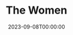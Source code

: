 ---
title: The Women
date: 2023-09-08T00:00:00
opening_date: 1968-04-05
closing_date: 1968-04-20
layout: productions
program:
Theatre: Theatre Jacksonville
Venue: Little Theatre
cast:
- Sylvia: Margaret Oehlbeck
- Nancy: Connie Maxon
- Peggy: Margaret Winstead
- Jane: Lois Navarre
- Edith: Mary Frances Thornhill
- Mary: Mina Nelson
- Countess DeLage: Elise Hallowes
- Hairdresser: Gert Berman
- Olga: Gladys Witten
- Pedicurist: Winifred Matthews
- Miriam Aarons: Nancy Kaye
- Little Mary: Theresa Bianchi
- Mrs. Morehead: Janet L. McCue
- First Saleslady: Jan Davis
- Crystall Allen: Sandy Cook Surdi
- Second Saleslady: Judy DeSane
- Princess Tamara: Rike Wensing
- Instructress: Harriet Miltenberg
- Maggie: Vickie Vickers
- Nurse: Jane Boyd
- Lucy: Deborah Dunn
- Helene: Mary Ellen Calhoun
- First Cutie: Jane Boyd
- Second Cutie: Jill Schwen
- Cigarette Girl: Harriet Miltenberg
- Sadie: Winifred Matthews
- A Dowager: Mary B. Coyle
- Debutante: Mary Ellen Calhoun
- Woman in Distress: Gert Berman
crew:
- Director: Robert Knowles
- Scenic Design: Phil Fitzpatrick
- Stage Manager: Marshall Grauer
- Assistant Stage Manager: Al Gimbel
- Lighting: Bill Bacon
- Sound: Carol Lucas
- Costumes:
  - Jean Fullerton
  - Nancy Fitzpatrick
  - Gert Berman
  - Gladys Witten
- Properties:
  - Fernando Velandia
  - Darryl McIntyre
  - David Chapman
  - Edith Gooding
  - Debbie Meade
  - Gladys Dale
  - Esther Barnes
  - Linda Bell
  - Katie Raven
- Make-up: Terry McIntire
- Set Construction:
  - Bill Bacon
  - Mike Doyle
  - Ron Lewandowski
  - Ray Navorre
  - Lauren Murray
  - Nancy Fitzpatrick
  - Walter Hyams
  - Ham Waddell
  - Randy Meaders
  - Edith Gooding
  - Tom Harper
  - David Whitfield
  - Darryl McIntyre
  - Eddie Kassees
- Stage Crew:
  - Ron Lewandowski
  - Ray Navorre
  - Lauren Murray
  - Walter Hyams
  - Ham Waddell
  - Randy Meaders
  - Ron Griffis
  - Sam Helfrich
  - Sidney Backer
  - R.H. Nelson
understudies:
orchestra:
---